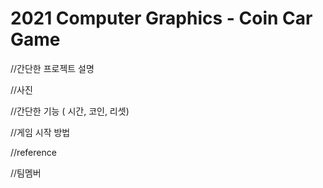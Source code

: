 # 2021 Computer Graphics - Coin Car Game
//간단한 프로젝트 설명

//사진

//간단한 기능 ( 시간, 코인, 리셋)

//게임 시작 방법

//reference

//팀멤버
